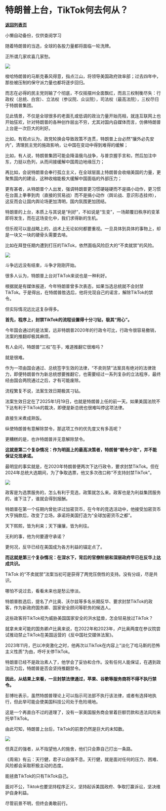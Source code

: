 # 特朗普上台，TikTok何去何从？

[**返回列表页**](/gzh/政事堂2019)

小懒自动备份，仅供查阅学习

随着特朗普的当选，全球的各股力量都将面临一轮洗牌。  

正所谓几家欢喜几家愁。

![](https://mmbiz.qpic.cn/mmbiz_png/rxhS23yu8cPtQGOaKngu9cPaRRdTw22HBIzHJpyhtHicDlsam3a8MtvQbpkS0feib3ib8lS7IWzibdXj8pa7nxWvWA/640?wx_fmt=png&from;=appmsg)

梭哈特朗普的马斯克春风得意，指点江山，将领导美国政府效率部；过去四年中，那些被压制的保守派力量也都将逐步回归。

而志在必得的民主党则输了个彻底，不仅摇摆州全面飘红，而且三权制衡尽失：行政权（总统、白宫）、立法权（参议院、众议院），司法权（最高法院），三权尽归于特朗普集团。

见此情景，不仅是全球很多的老面孔或低调的政治力量开始亮相，就连互联网上也开始狂欢，针对特朗普的各种创作层出不穷，尤其对国内自媒体而言，仿佛特朗普上台是一次巨大的利好。

比如，有观点认为，政党轮换会导致政策不连贯，特朗普上台必然“攘外必先安内”，清理民主党的施政影响，让中国在变动中得到难得的缓解；

比如，有人说，特朗普集团可能会降温俄乌战争，与普京握手言和，然后加注中东，力挺以色列，从而间接缓解中国周边地缘压力；

再比如，会说特朗普会奉行孤立主义，在全球层面上特朗普会收缩美国的力量，更聚焦国内的建设，这种收缩能极大缓解中国面临的外部压力；

更有甚者，从特朗普个人出发，强调特朗普更习惯硬碰硬而不是搞小动作，更习惯在台面上拳拳到肉（直接的贸易战）而不是搞小动作（舆论战、意识形态挂帅），这反而会让国内舆论场更加清明，国内氛围更加团结。

特朗普的上台，本质上与其说是“利好”，不如说是“生变”，一场颠覆旧秩序的变革即将发生，而在这场变化中，我们求得新的生机。

但乐观可以是战略上的，战术上无论如何都要重视。一旦具体到具体的事物上，却是一块又一块的硬骨头需要去啃。

比如在拜登任期内遭到打压的TikTok，依然面临风险巨大的“不卖就禁”的风险。

![](https://mmbiz.qpic.cn/mmbiz_jpg/rxhS23yu8cPtQGOaKngu9cPaRRdTw22HVK4F2MagJ7ROLqbBiaA4xBP0KjMNxndog1YocZM94jBaslyENEoibIqw/640?wx_fmt=jpeg&from;=appmsg)

斗争远远没有结束，斗争才刚刚开始。

很多人认为，特朗普上台对TikTok来说也是一种利好。

根据就是有媒体报道，今年特朗普曾多次表态，如果当选总统就不会封禁TikTok。于是得出，在特朗普胜选后，他将兑现自己的诺言，解除TikTok的禁令。

但实际情况远比这复杂得多。

**首先，程序上，封禁TikTok的流程设置得十分刁钻，极其“用心”。**

今年国会通过的是法案，远非特朗普2020年的行政令可比，行政令很容易撤销，法案的推翻却极其麻烦。

有人会问，特朗普“三权”在手，难道推翻它很难吗？

就是很难。

作为一项由国会通过、总统签字生效的法律，“不卖则禁”法案具有绝对的法律效力，即便特朗普作为新总统想要推翻它，也需要经过一系列复杂的立法程序，最终经由国会两院通过之后，才有可能废除。

流程繁复不说，法案生效日期极其刁钻。

法案生效日定在了2025年1月19日，也就是特朗普上任的前一天。如果美国法院不下达有利于TikTok的裁决，即便是新总统也很难叫停这项法律。

直接生米煮成熟饭。

纵使特朗普有意解除禁令，那这项工作的优先度又有多高呢？

更糟糕的是，也许特朗普并无意解除禁令。

**这就是第二个复杂情况：作为明面上的最高决策者，特朗普“朝令夕改”，并不能保证兑现承诺。**

最明显的事实就是，在2020年特朗普便两次下达行政令，要求封禁TikTok。但在2024年总统大选期间，为了争取选票，他又多次改口称“不支持封禁TikTok”。

![](https://mmbiz.qpic.cn/mmbiz_jpg/rxhS23yu8cPtQGOaKngu9cPaRRdTw22Hic6sn1L1mhs6mQibjQGe8GRoRHxicdAiax9z2715B1xMpalzVJlmiaBPopA/640?wx_fmt=jpeg&from;=appmsg)

政客是为选票服务的，怎么有利于竞选，政策就怎么来。政客也是为利益集团服务的，谁下注了，谁就会得到报酬。

特朗普在第一个任期内曾批评过加密货币，在今年的竞选活动中，他接受加密货币大亨捐款后，改变了立场，承诺将美国打造为“全球加密货币之都”。

天下熙熙，皆为利来；天下攘攘，皆为利往。

无利的事，他为何要遵守承诺？

更何况，反华已经在美国成为各方利益的锚定点了。

**而这就是第三个复杂情况：在深水下，背后的官僚阶层和深层政府早已在反华上达成共识。**

TikTok 的“不卖就禁”法案当初可是获得了两党压倒性的支持。没有分歧，尽是共识。

哪怕不说过去，看看未来也是愁云惨淡。

特朗普胜选后，提名了卢比奥、沃尔兹等多名长期反华、要求封禁TikTok的政客，作为新政府国务卿、国家安全顾问等职务的候选人。

这些政客将TikTok视为威胁美国国家安全的洪水猛兽，怎会轻易放过TikTok？

就拿未来可能的国务卿卢比奥来说，在2022年和2023年，卢比奥两度在参议院尝试推动禁止TikTok在美国运营的《反中国社交媒体法案》。

2023年11月，巴以冲突激化之时，他再次以TikTok在内容上“淡化了哈马斯的恐怖主义性质”为由，呼吁关停TikTok。

特朗普已经不是政治素人了，他学会了妥协和合作。没有任何人能保证，在遇到政治压力后，特朗普是否会坚持推翻禁令。

**因此，从结果上来看，一旦封禁法律通过，苹果、谷歌等服务商将不得不执行禁令。**

彭博社表示，虽然特朗普理论上可以指示司法部不执行该法律，或者有选择地执行，但此举可能会使美国科技公司处于危险境地。

这是一个再直白不过的道理了，没有一家美国服务商会冒着巨额罚款和违法风险来托举TikTok。

由此可知，特朗普上台后，TikTok的前景仍然是巨大的未知数。

![](https://mmbiz.qpic.cn/mmbiz_jpg/rxhS23yu8cPtQGOaKngu9cPaRRdTw22HYhly7icMhfMo3emGM7rDIcGYvzjoZuicfpCqZqwAAsR54zubXsm1ymKg/640?wx_fmt=jpeg&from;=appmsg)

但真正的强者，从不指望他人的施舍，他们只会靠自己打出一条路。

《周易》有云：天行健，君子以自强不息。天行健，就是面对任何的压力、困难、风险都会采取积极主动的态度。

能拯救TikTok的只有TikTok自己。

面对不公，Tiktok也要坚持程序正义，坚持起诉美国政府、争取打赢诉讼，坚决维护自身利益。

尽管前景不明，但终会勇敢前行。

